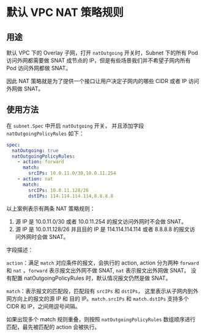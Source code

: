 # 默认 VPC NAT 策略规则

## 用途

默认 VPC 下的 Overlay 子网，打开 `natOutgoing` 开关时，Subnet 下的所有 Pod 访问外网都需要做 SNAT 成节点的 IP，但是有些场景我们并不希望子网内所有 Pod 访问外网都做 SNAT。

因此 NAT 策略就是为了提供一个接口让用户决定子网内的哪些 CIDR 或者 IP 访问外网做 SNAT。

## 使用方法

在 `subnet.Spec` 中开启 `natOutgoing` 开关， 并且添加字段 `natOutgoingPolicyRules` 如下：

```yaml
spec:
  natOutgoing: true
  natOutgoingPolicyRules:
    - action: forward
      match:
        srcIPs: 10.0.11.0/30,10.0.11.254
    - action: nat
      match:
        srcIPs: 10.0.11.128/26
        dstIPs: 114.114.114.114,8.8.8.8
```

以上案例表示有两条 NAT 策略规则：

1. 源 IP 是 10.0.11.0/30 或者 10.0.11.254  的报文访问外网时不会做 SNAT。
2. 源 IP 是 10.0.11.128/26 并且目的 IP 是 114.114.114.114 或者 8.8.8.8 的报文访问外网时会做 SNAT。

字段描述：

`action`：满足 `match` 对应条件的报文，会执行的 action, action 分为两种 `forward` 和 `nat` ，`forward` 表示报文出外网不做 SNAT, `nat` 表示报文出外网做 SNAT。
没有配置 natOutgoingPolicyRules 时，默认情况报文仍然是做 SNAT。

`match`：表示报文的匹配段，匹配段有 `srcIPs` 和 `dstIPs`， 这里表示从子网内到外网方向上的报文的源 IP 和 目的 IP。`match.srcIPs` 和 `match.dstIPs` 支持多个 CIDR 和 IP，之间用逗号间隔。

如果出现多个 match 规则重叠，则按照 `natOutgoingPolicyRules` 数组顺序进行匹配，最先被匹配的 action 会被执行。
